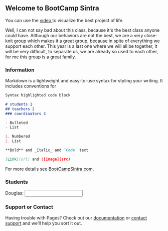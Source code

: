 ## Welcome to BootCamp Sintra

You can use the [video ](https://www.youtube.com/watch?v=PlsofEgCCxk) to visualize the best project of life.

Well, I can not say bad about this class, because it's the best class anyone could have.
Although our behaviors are not the best, we are a very close-knit group which makes it a great group, because in spite of everything we support each other.
This year is a last one where we will all be together, it will be very difficult, to separate us, we are already so used to each other, for me this group is a great family.

### Information

Markdown is a lightweight and easy-to-use syntax for styling your writing. It includes conventions for

```markdown
Syntax highlighted code block

# students 1
## teachers 2
### coordinators 3

- Bulleted
- List

1. Numbered
2. List

**Bold** and _Italic_ and `Code` text

[Link](url) and ![Image](src)
```

For more details see [BootCampSintra.com](https://www.youtube.com/watch?v=PlsofEgCCxk).

### Students


<form action="/pagina-processa-dados-do-form" method="post">
    <div>
        <label for="Douglas">Douglas:</label>
        <input type="text" id="Douglas" />
    </div>
   
</form>

### Support or Contact

Having trouble with Pages? Check out our [documentation](https://www.youtube.com/watch?v=5oMmexzbK7c) or [contact support](https://github.com/contact) and we’ll help you sort it out.
